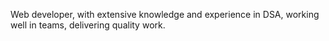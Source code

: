 Web developer, with extensive knowledge and experience in DSA,
       working well in teams, delivering quality work.
